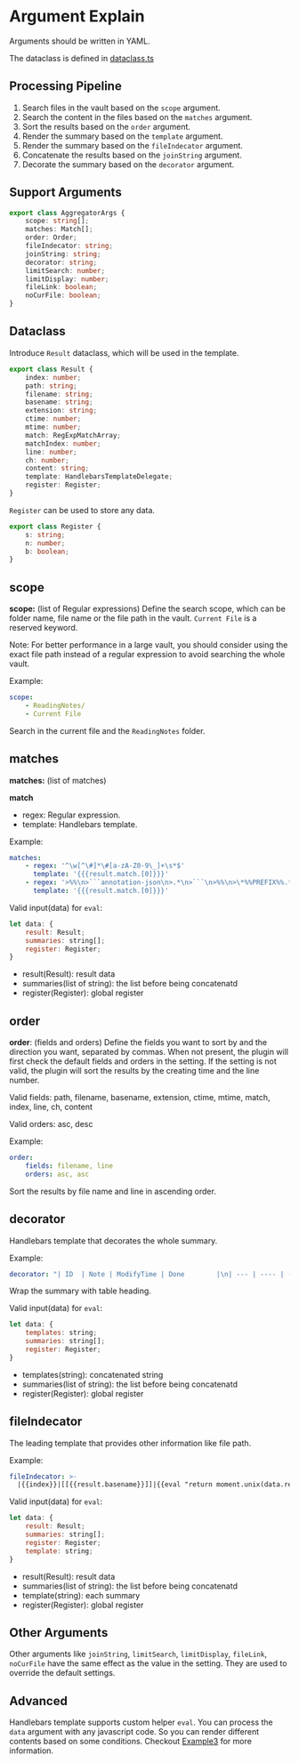 # Argument Explain

Arguments should be written in YAML.

The dataclass is defined in [dataclass.ts](../dataclass.ts)

## Processing Pipeline

1. Search files in the vault based on the `scope` argument.
2. Search the content in the files based on the `matches` argument.
3. Sort the results based on the `order` argument.
4. Render the summary based on the `template` argument.
5. Render the summary based on the `fileIndecator` argument.
6. Concatenate the results based on the `joinString` argument.
7. Decorate the summary based on the `decorator` argument.

## Support Arguments

```typescript
export class AggregatorArgs {
	scope: string[];
	matches: Match[];
	order: Order;
	fileIndecator: string;
	joinString: string;
	decorator: string;
	limitSearch: number;
	limitDisplay: number;
	fileLink: boolean;
	noCurFile: boolean;
}
```

## Dataclass

Introduce `Result` dataclass, which will be used in the template.

```typescript
export class Result {
	index: number;
	path: string;
	filename: string;
	basename: string;
	extension: string;
	ctime: number;
	mtime: number;
	match: RegExpMatchArray;
	matchIndex: number;
	line: number;
	ch: number;
	content: string;
	template: HandlebarsTemplateDelegate;
	register: Register;
}
```

`Register` can be used to store any data.

```typescript
export class Register {
	s: string;
	n: number;
	b: boolean;
}
```

## scope

**scope:** (list of Regular expressions) Define the search scope, which can be folder name, file name or the file path in the vault. `Current File` is a reserved keyword.

Note: For better performance in a large vault, you should consider using the exact file path instead of a regular expression to avoid searching the whole vault.

Example:

```yaml
scope:
    - ReadingNotes/
    - Current File
```

Search in the current file and the `ReadingNotes` folder.

## matches

**matches:** (list of matches)

**match**

-   regex: Regular expression.
-   template: Handlebars template.

Example:

```yaml
matches:
    - regex: '^\w[^\#]*\#[a-zA-Z0-9\_]+\s*$'
      template: '{{{result.match.[0]}}}'
    - regex: '>%%\n>```annotation-json\n>.*\n>```\n>%%\n>\*%%PREFIX%%.*\n>%%LINK%%.*\n>%%COMMENT%%\n>.*\n>%%TAGS%%\n>\#[a-zA-Z0-9\_]+\n\^[a-zA-Z0-9]*'
      template: '{{{result.match.[0]}}}'
```

Valid input(data) for `eval`:

```js
let data: {
	result: Result;
	summaries: string[];
	register: Register;
}
```

- result(Result): result data
- summaries(list of string): the list before being concatenatd
- register(Register): global register


## order

**order**: (fields and orders) Define the fields you want to sort by and the direction you want, separated by commas. When not present, the plugin will first check the default fields and orders in the setting. If the setting is not valid, the plugin will sort the results by the creating time and the line number.

Valid fields: path, filename, basename, extension, ctime, mtime, match, index, line, ch, content

Valid orders: asc, desc

Example:

```yaml
order:
    fields: filename, line
    orders: asc, asc
```

Sort the results by file name and line in ascending order.

## decorator

Handlebars template that decorates the whole summary.

Example:

```yaml
decorator: "| ID  | Note | ModifyTime | Done        |\n| --- | ---- | ---------- | ----------- |\n{{templates}}"
```
Wrap the summary with table heading.

Valid input(data) for `eval`:

```js
let data: {
	templates: string;
	summaries: string[];
	register: Register;
}
```

- templates(string): concatenated string
- summaries(list of string): the list before being concatenatd
- register(Register): global register


## fileIndecator

The leading template that provides other information like file path.

Example:

```yaml
fileIndecator: >-
  |{{index}}|[[{{result.basename}}]]|{{eval "return moment.unix(data.result.mtime/1000).format('YYYY-MM-DD')"}}|{{template}}|
```

Valid input(data) for `eval`:

```js
let data: {
	result: Result;
	summaries: string[];
	register: Register;
	template: string;
}
```

- result(Result): result data
- summaries(list of string): the list before being concatenatd
- template(string): each summary
- register(Register): global register

## Other Arguments

Other arguments like `joinString`, `limitSearch`, `limitDisplay`, `fileLink`, `noCurFile` have the same effect as the value in the setting. They are used to override the default settings.

## Advanced

Handlebars template supports custom helper `eval`. You can process the `data` argument with any javascript code. So you can render different contents based on some conditions. Checkout [Example3](Example3.md) for more information.
